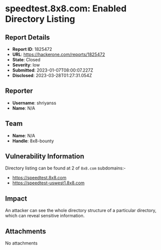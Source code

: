 # speedtest.8x8.com: Enabled Directory Listing 

## Report Details
- **Report ID**: 1825472
- **URL**: https://hackerone.com/reports/1825472
- **State**: Closed
- **Severity**: low
- **Submitted**: 2023-01-07T08:00:07.227Z
- **Disclosed**: 2023-03-28T01:27:31.054Z

## Reporter
- **Username**: shriyanss
- **Name**: N/A

## Team
- **Name**: N/A
- **Handle**: 8x8-bounty

## Vulnerability Information
Directory listing can be found at 2 of `8x8.com` subdomains:-
- https://speedtest.8x8.com
- https://speedtest-uswest1.8x8.com

## Impact

An attacker can see the whole directory structure of a particular directory, which can reveal sensitive information.

## Attachments
No attachments
